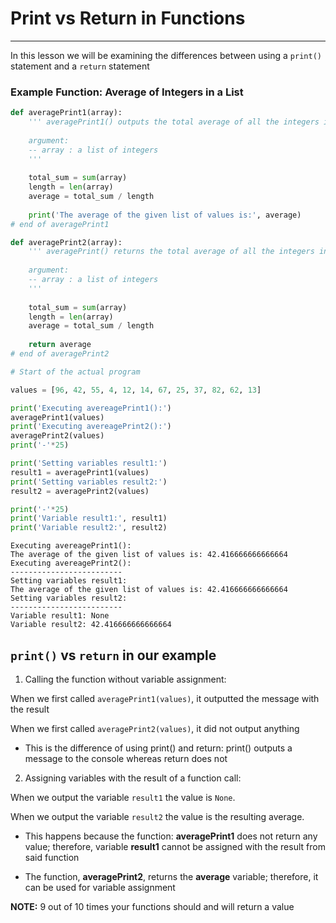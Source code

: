 # Print vs Return in Functions
---

In this lesson we will be examining the differences between using a ```print()``` statement and a ```return``` statement

### Example Function: Average of Integers in a List


```python
def averagePrint1(array):
    ''' averagePrint1() outputs the total average of all the integers in a list
    
    argument:
    -- array : a list of integers
    '''
    
    total_sum = sum(array)
    length = len(array)
    average = total_sum / length
    
    print('The average of the given list of values is:', average)
# end of averagePrint1

def averagePrint2(array):
    ''' averagePrint() returns the total average of all the integers in a list
    
    argument:
    -- array : a list of integers
    '''
    
    total_sum = sum(array)
    length = len(array)
    average = total_sum / length
    
    return average
# end of averagePrint2

# Start of the actual program

values = [96, 42, 55, 4, 12, 14, 67, 25, 37, 82, 62, 13]

print('Executing avereagePrint1():')
averagePrint1(values)
print('Executing avereagePrint2():')
averagePrint2(values)
print('-'*25)

print('Setting variables result1:')
result1 = averagePrint1(values)
print('Setting variables result2:')
result2 = averagePrint2(values)

print('-'*25)
print('Variable result1:', result1)
print('Variable result2:', result2)
```

    Executing avereagePrint1():
    The average of the given list of values is: 42.416666666666664
    Executing avereagePrint2():
    -------------------------
    Setting variables result1:
    The average of the given list of values is: 42.416666666666664
    Setting variables result2:
    -------------------------
    Variable result1: None
    Variable result2: 42.416666666666664


## ```print()``` vs ```return``` in our example

1) Calling the function without variable assignment:

When we first called ```averagePrint1(values)```, it outputted the message with the result

When we first called ```averagePrint2(values)```, it did not output anything

- This is the difference of using print() and return: print() outputs a message to the console whereas return does not

2) Assigning variables with the result of a function call:

When we output the variable ```result1``` the value is ```None```.

When we output the variable ```result2``` the value is the resulting average.

- This happens because the function: __averagePrint1__ does not return any value; therefore, variable __result1__ cannot be assigned with the result from said function

- The function, __averagePrint2__, returns the __average__ variable; therefore, it can be used for variable assignment

__NOTE:__ 9 out of 10 times your functions should and will return a value
